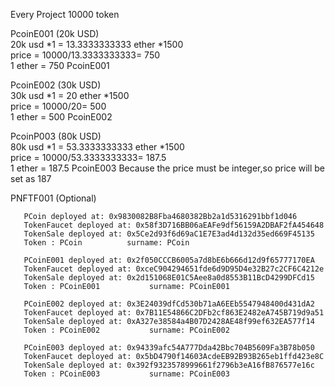 Every Project 10000 token    
  
PcoinE001 (20k USD)    
20k usd *1 =  13.3333333333 ether *1500     
price = 10000/13.3333333333= 750  
1 ether = 750 PcoinE001    
    
PcoinE002 (30k USD)    
30k usd *1 =  20 ether *1500   
price = 10000/20= 500    
1 ether = 500 PcoinE002  

PcoinP003 (80k USD)  
80k usd *1 =  53.3333333333 ether *1500   
price = 10000/53.3333333333= 187.5    
1 ether = 187.5 PcoinE003
Because the price must be integer,so price will be set as 187

PNFTF001 (Optional)  
``` 
   PCoin deployed at: 0x9830082B8Fba4680382Bb2a1d5316291bbf1d046       
   TokenFaucet deployed at: 0x58f3D716BB06aEAFe9df56159A2DBAF2fA454648   
   TokenSale deployed at: 0x5Ce2d93f6d69aC1E7E3ad4d132d35ed669F45135   
   Token : PCoin          surname: PCoin      
```
``` 
   PCoinE001 deployed at: 0x2f050CCCB6005a7d8bE6b666d12d9f65777170EA       
   TokenFaucet deployed at: 0xceC904294651fde6d9D95D4e32B27c2CF6C4212e   
   TokenSale deployed at: 0x2d151068E01C5Aee8a0d8553B11BcD4299DFCd15   
   Token : PCoinE001           surname: PCoinE001      
```
``` 
   PCoinE002 deployed at: 0x3E24039dfCd530b71aA6EEb5547948400d431dA2       
   TokenFaucet deployed at: 0x7B11E54866C2DFb2cf863E2482eA745B719d9a51   
   TokenSale deployed at: 0xA327e38584a4B07D2428AE48f99ef632EA577f14   
   Token : PCoinE002           surname: PCoinE002      
```
``` 
   PCoinE003 deployed at: 0x94339afc54A777Dda42Bbc704B5609Fa3B78b050       
   TokenFaucet deployed at: 0x5bD4790f14603AcdeEB92B93B265eb1ffd423e8C   
   TokenSale deployed at: 0x392f9323578999661f2796b3eA16fB876577e16c   
   Token : PCoinE003           surname: PCoinE003      
```